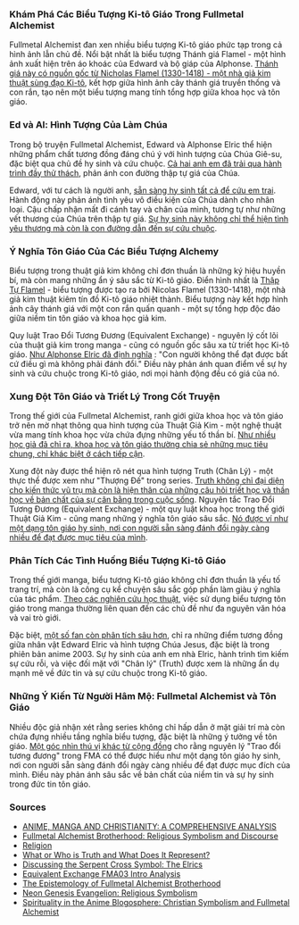 ### Khám Phá Các Biểu Tượng Ki-tô Giáo Trong Fullmetal Alchemist

Fullmetal Alchemist đan xen nhiều biểu tượng Ki-tô giáo phức tạp trong cả hình ảnh lẫn chủ đề. Nổi bật nhất là biểu tượng Thánh giá Flamel - một hình ảnh xuất hiện trên áo khoác của Edward và bộ giáp của Alphonse. [Thánh giá này có nguồn gốc từ Nicholas Flamel (1330-1418) - một nhà giả kim thuật sùng đạo Ki-tô](https://discover.hubpages.com/entertainment/Fullmetal-Alchemist-Brotherhood-Religious-Symbolism-and-Discourse), kết hợp giữa hình ảnh cây thánh giá truyền thống và con rắn, tạo nên một biểu tượng mang tính tổng hợp giữa khoa học và tôn giáo.

### Ed và Al: Hình Tượng Của Làm Chúa

Trong bộ truyện Fullmetal Alchemist, Edward và Alphonse Elric thể hiện những phẩm chất tương đồng đáng chú ý với hình tượng của Chúa Giê-su, đặc biệt qua chủ đề hy sinh và cứu chuộc. [Cả hai anh em đã trải qua hành trình đầy thử thách](https://toxigon.com/fullmetal-alchemist-talk-about-themes), phản ánh con đường thập tự giá của Chúa.

Edward, với tư cách là người anh, [sẵn sàng hy sinh tất cả để cứu em trai](https://foreman.hms.harvard.edu/fullmetal-alchemist-edward-elric). Hành động này phản ánh tình yêu vô điều kiện của Chúa dành cho nhân loại. Cậu chấp nhận mất đi cánh tay và chân của mình, tương tự như những vết thương của Chúa trên thập tự giá. [Sự hy sinh này không chỉ thể hiện tình yêu thương mà còn là con đường dẫn đến sự cứu chuộc](https://kawaiirealm.com/articles/exploring-depths-fullmetal-alchemist/).

### Ý Nghĩa Tôn Giáo Của Các Biểu Tượng Alchemy

Biểu tượng trong thuật giả kim không chỉ đơn thuần là những ký hiệu huyền bí, mà còn mang những ẩn ý sâu sắc từ Ki-tô giáo. Điển hình nhất là [Thập Tự Flamel](https://discover.hubpages.com/entertainment/Fullmetal-Alchemist-Brotherhood-Religious-Symbolism-and-Discourse) - biểu tượng được tạo ra bởi Nicolas Flamel (1330-1418), một nhà giả kim thuật kiêm tín đồ Ki-tô giáo nhiệt thành. Biểu tượng này kết hợp hình ảnh cây thánh giá với một con rắn quấn quanh - một sự tổng hợp độc đáo giữa niềm tin tôn giáo và khoa học giả kim.

Quy luật Trao Đổi Tương Đương (Equivalent Exchange) - nguyên lý cốt lõi của thuật giả kim trong manga - cũng có nguồn gốc sâu xa từ triết học Ki-tô giáo. [Như Alphonse Elric đã định nghĩa](https://www.ranker.com/list/symbolism-in-fullmetal-alchemist-brotherhood/anna-lindwasser) : "Con người không thể đạt được bất cứ điều gì mà không phải đánh đổi." Điều này phản ánh quan điểm về sự hy sinh và cứu chuộc trong Ki-tô giáo, nơi mọi hành động đều có giá của nó.

### Xung Đột Tôn Giáo và Triết Lý Trong Cốt Truyện

Trong thế giới của Fullmetal Alchemist, ranh giới giữa khoa học và tôn giáo trở nên mờ nhạt thông qua hình tượng của Thuật Giả Kim - một nghệ thuật vừa mang tính khoa học vừa chứa đựng những yếu tố thần bí. [Như nhiều học giả đã chỉ ra, khoa học và tôn giáo thường chia sẻ những mục tiêu chung, chỉ khác biệt ở cách tiếp cận](https://the-artifice.com/full-metal-alchemist-science-vs-religion-2/).

Xung đột này được thể hiện rõ nét qua hình tượng Truth (Chân Lý) - một thực thể được xem như "Thượng Đế" trong series. [Truth không chỉ đại diện cho kiến thức vũ trụ mà còn là hiện thân của những câu hỏi triết học và thần học về bản chất của sự cân bằng trong cuộc sống](https://www.cbr.com/fullmetal-alchemist-what-or-who-is-truth-and-what-does-it-represent/). Nguyên tắc Trao Đổi Tương Đương (Equivalent Exchange) - một quy luật khoa học trong thế giới Thuật Giả Kim - cũng mang những ý nghĩa tôn giáo sâu sắc. [Nó được ví như một dạng tôn giáo hy sinh, nơi con người sẵn sàng đánh đổi ngày càng nhiều để đạt được mục tiêu của mình](https://www.reddit.com/r/FullmetalAlchemist/comments/v7umjv/equivalent_exchange_fma03_intro_analysis/).

### Phân Tích Các Tình Huống Biểu Tượng Ki-tô Giáo

Trong thế giới manga, biểu tượng Ki-tô giáo không chỉ đơn thuần là yếu tố trang trí, mà còn là công cụ kể chuyện sâu sắc góp phần làm giàu ý nghĩa của tác phẩm. [Theo các nghiên cứu học thuật](https://www.semanticscholar.org/paper/ANIME,-MANGA-AND-CHRISTIANITY:-A-COMPREHENSIVE-Barkman/ea938d173dc5913dcc633c9f78a94f0d93e1e63f), việc sử dụng biểu tượng tôn giáo trong manga thường liên quan đến các chủ đề như đa nguyên văn hóa và vai trò giới.

Đặc biệt, [một số fan còn phân tích sâu hơn](https://beneaththetangles.com/2010/12/10/spirituality-in-the-anime-blogosphere-christian-symbolism-and-fullmetal-alchemist/), chỉ ra những điểm tương đồng giữa nhân vật Edward Elric và hình tượng Chúa Jesus, đặc biệt là trong phiên bản anime 2003. Sự hy sinh của anh em nhà Elric, hành trình tìm kiếm sự cứu rỗi, và việc đối mặt với "Chân lý" (Truth) được xem là những ẩn dụ mạnh mẽ về đức tin và sự cứu chuộc trong Ki-tô giáo.

### Những Ý Kiến Từ Người Hâm Mộ: Fullmetal Alchemist và Tôn Giáo

Nhiều độc giả nhận xét rằng series không chỉ hấp dẫn ở mặt giải trí mà còn chứa đựng nhiều tầng nghĩa biểu tượng, đặc biệt là những ý tưởng về tôn giáo. [Một góc nhìn thú vị khác từ cộng đồng](https://www.reddit.com/r/FullmetalAlchemist/comments/v7umjv/equivalent_exchange_fma03_intro_analysis/) cho rằng nguyên lý "Trao đổi tương đương" trong FMA có thể được hiểu như một dạng tôn giáo hy sinh, nơi con người sẵn sàng đánh đổi ngày càng nhiều để đạt được mục đích của mình. Điều này phản ánh sâu sắc về bản chất của niềm tin và sự hy sinh trong đức tin tôn giáo.

### Sources
- [ANIME, MANGA AND CHRISTIANITY: A COMPREHENSIVE ANALYSIS](https://www.semanticscholar.org/paper/ANIME,-MANGA-AND-CHRISTIANITY:-A-COMPREHENSIVE-Barkman/ea938d173dc5913dcc633c9f78a94f0d93e1e63f)
- [Fullmetal Alchemist Brotherhood: Religious Symbolism and Discourse](https://discover.hubpages.com/entertainment/Fullmetal-Alchemist-Brotherhood-Religious-Symbolism-and-Discourse)
- [Religion](https://fma.fandom.com/wiki/Religion)
- [What or Who is Truth and What Does It Represent?](https://www.cbr.com/fullmetal-alchemist-what-or-who-is-truth-and-what-does-it-represent/)
- [Discussing the Serpent Cross Symbol: The Elrics](https://www.reddit.com/r/FullmetalAlchemist/comments/lsrvr5/discussing_the_serpent_cross_symbol_the_elrics/)
- [Equivalent Exchange FMA03 Intro Analysis](https://www.reddit.com/r/FullmetalAlchemist/comments/v7umjv/equivalent_exchange_fma03_intro_analysis/)
- [The Epistemology of Fullmetal Alchemist Brotherhood](https://calxylian.com/the-epistemology-of-fullmetal-alchemist-brotherhood/)
- [Neon Genesis Evangelion: Religious Symbolism](https://www.cbr.com/neon-genesis-evangelion-religious-symbolism/)
- [Spirituality in the Anime Blogosphere: Christian Symbolism and Fullmetal Alchemist](https://beneaththetangles.com/2010/12/10/spirituality-in-the-anime-blogosphere-christian-symbolism-and-fullmetal-alchemist/)